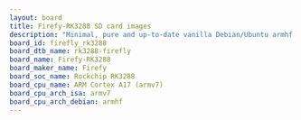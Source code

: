 ```yaml
---
layout: board
title: Firefy-RK3288 SD card images
description: "Minimal, pure and up-to-date vanilla Debian/Ubuntu armhf SD card images for Firefy-RK3288 by Firefy, SoC: Rockchip RK3288, CPU ISA: armv7"
board_id: firefly_rk3288
board_dtb_name: rk3288-firefly
board_name: Firefy-RK3288
board_maker_name: Firefy
board_soc_name: Rockchip RK3288
board_cpu_name: ARM Cortex A17 (armv7)
board_cpu_arch_isa: armv7
board_cpu_arch_debian: armhf
---
```

